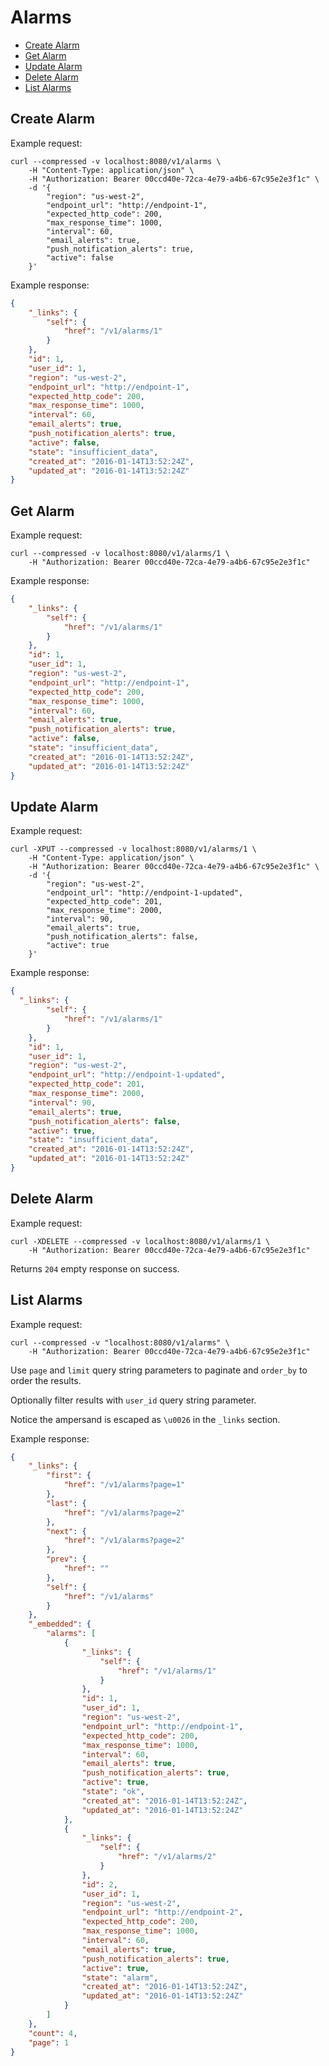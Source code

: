 # Alarms

* [Create Alarm](#create-alarm)
* [Get Alarm](#get-alarm)
* [Update Alarm](#update-alarm)
* [Delete Alarm](#delete-alarm)
* [List Alarms](#list-alarms)

## Create Alarm

Example request:

```
curl --compressed -v localhost:8080/v1/alarms \
	-H "Content-Type: application/json" \
	-H "Authorization: Bearer 00ccd40e-72ca-4e79-a4b6-67c95e2e3f1c" \
	-d '{
		"region": "us-west-2",
		"endpoint_url": "http://endpoint-1",
		"expected_http_code": 200,
		"max_response_time": 1000,
		"interval": 60,
		"email_alerts": true,
		"push_notification_alerts": true,
		"active": false
	}'
```

Example response:

```json
{
	"_links": {
		"self": {
			"href": "/v1/alarms/1"
		}
	},
	"id": 1,
	"user_id": 1,
	"region": "us-west-2",
	"endpoint_url": "http://endpoint-1",
	"expected_http_code": 200,
	"max_response_time": 1000,
	"interval": 60,
	"email_alerts": true,
	"push_notification_alerts": true,
	"active": false,
	"state": "insufficient_data",
	"created_at": "2016-01-14T13:52:24Z",
	"updated_at": "2016-01-14T13:52:24Z"
}
```

## Get Alarm

Example request:

```
curl --compressed -v localhost:8080/v1/alarms/1 \
	-H "Authorization: Bearer 00ccd40e-72ca-4e79-a4b6-67c95e2e3f1c"
```

Example response:

```json
{
	"_links": {
		"self": {
			"href": "/v1/alarms/1"
		}
	},
	"id": 1,
	"user_id": 1,
	"region": "us-west-2",
	"endpoint_url": "http://endpoint-1",
	"expected_http_code": 200,
	"max_response_time": 1000,
	"interval": 60,
	"email_alerts": true,
	"push_notification_alerts": true,
	"active": false,
	"state": "insufficient_data",
	"created_at": "2016-01-14T13:52:24Z",
	"updated_at": "2016-01-14T13:52:24Z"
}
```

## Update Alarm

Example request:

```
curl -XPUT --compressed -v localhost:8080/v1/alarms/1 \
	-H "Content-Type: application/json" \
	-H "Authorization: Bearer 00ccd40e-72ca-4e79-a4b6-67c95e2e3f1c" \
	-d '{
		"region": "us-west-2",
		"endpoint_url": "http://endpoint-1-updated",
		"expected_http_code": 201,
		"max_response_time": 2000,
		"interval": 90,
		"email_alerts": true,
		"push_notification_alerts": false,
		"active": true
	}'
```

Example response:

```json
{
  "_links": {
		"self": {
			"href": "/v1/alarms/1"
		}
	},
	"id": 1,
	"user_id": 1,
	"region": "us-west-2",
	"endpoint_url": "http://endpoint-1-updated",
	"expected_http_code": 201,
	"max_response_time": 2000,
	"interval": 90,
	"email_alerts": true,
	"push_notification_alerts": false,
	"active": true,
	"state": "insufficient_data",
	"created_at": "2016-01-14T13:52:24Z",
	"updated_at": "2016-01-14T13:52:24Z"
}
```

## Delete Alarm

Example request:

```
curl -XDELETE --compressed -v localhost:8080/v1/alarms/1 \
	-H "Authorization: Bearer 00ccd40e-72ca-4e79-a4b6-67c95e2e3f1c"
```

Returns `204` empty response on success.

## List Alarms

Example request:

```
curl --compressed -v "localhost:8080/v1/alarms" \
	-H "Authorization: Bearer 00ccd40e-72ca-4e79-a4b6-67c95e2e3f1c"
```

Use `page` and `limit` query string parameters to paginate and `order_by` to order the results.

Optionally filter results with `user_id` query string parameter.

Notice the ampersand is escaped as `\u0026` in the `_links` section.

Example response:

```json
{
	"_links": {
		"first": {
			"href": "/v1/alarms?page=1"
		},
		"last": {
			"href": "/v1/alarms?page=2"
		},
		"next": {
			"href": "/v1/alarms?page=2"
		},
		"prev": {
			"href": ""
		},
		"self": {
			"href": "/v1/alarms"
		}
	},
	"_embedded": {
		"alarms": [
			{
				"_links": {
					"self": {
						"href": "/v1/alarms/1"
					}
				},
				"id": 1,
				"user_id": 1,
				"region": "us-west-2",
				"endpoint_url": "http://endpoint-1",
				"expected_http_code": 200,
				"max_response_time": 1000,
				"interval": 60,
				"email_alerts": true,
				"push_notification_alerts": true,
				"active": true,
				"state": "ok",
				"created_at": "2016-01-14T13:52:24Z",
				"updated_at": "2016-01-14T13:52:24Z"
			},
			{
				"_links": {
					"self": {
						"href": "/v1/alarms/2"
					}
				},
				"id": 2,
				"user_id": 1,
				"region": "us-west-2",
				"endpoint_url": "http://endpoint-2",
				"expected_http_code": 200,
				"max_response_time": 1000,
				"interval": 60,
				"email_alerts": true,
				"push_notification_alerts": true,
				"active": true,
				"state": "alarm",
				"created_at": "2016-01-14T13:52:24Z",
				"updated_at": "2016-01-14T13:52:24Z"
			}
		]
	},
	"count": 4,
	"page": 1
}
```
